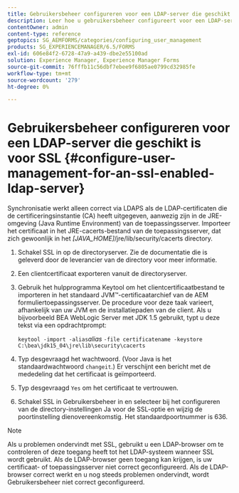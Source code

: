 ```yaml
---
title: Gebruikersbeheer configureren voor een LDAP-server die geschikt is voor SSL
description: Leer hoe u gebruikersbeheer configureert voor een LDAP-server die geschikt is voor SSL, zodat synchronisatie correct werkt via LDAPS.
contentOwner: admin
content-type: reference
geptopics: SG_AEMFORMS/categories/configuring_user_management
products: SG_EXPERIENCEMANAGER/6.5/FORMS
exl-id: 606e84f2-6728-47a9-a439-dbe2e55100ad
solution: Experience Manager, Experience Manager Forms
source-git-commit: 76fffb11c56dbf7ebee9f6805ae0799cd32985fe
workflow-type: tm+mt
source-wordcount: '279'
ht-degree: 0%

---
```


# Gebruikersbeheer configureren voor een LDAP-server die geschikt is voor SSL {#configure-user-management-for-an-ssl-enabled-ldap-server}

Synchronisatie werkt alleen correct via LDAPS als de LDAP-certificaten die de certificeringsinstantie (CA) heeft uitgegeven, aanwezig zijn in de JRE-omgeving (Java Runtime Environment) van de toepassingsserver. Importeer het certificaat in het JRE-cacerts-bestand van de toepassingsserver, dat zich gewoonlijk in het *[JAVA_HOME]*/jre/lib/security/cacerts directory.

1. Schakel SSL in op de directoryserver. Zie de documentatie die is geleverd door de leverancier van de directory voor meer informatie.
1. Een clientcertificaat exporteren vanuit de directoryserver.
1. Gebruik het hulpprogramma Keytool om het clientcertificaatbestand te importeren in het standaard JVM™-certificaatarchief van de AEM formuliertoepassingsserver. De procedure voor deze taak varieert, afhankelijk van uw JVM en de installatiepaden van de client. Als u bijvoorbeeld BEA WebLogic Server met JDK 1.5 gebruikt, typt u deze tekst via een opdrachtprompt:

   `keytool -import -alias`*alias* `-file certificatename -keystore C:\bea\jdk15_04\jre\lib\security\cacerts`

1. Typ desgevraagd het wachtwoord. (Voor Java is het standaardwachtwoord `changeit`.) Er verschijnt een bericht met de mededeling dat het certificaat is geïmporteerd.
1. Typ desgevraagd `Yes` om het certificaat te vertrouwen.
1. Schakel SSL in Gebruikersbeheer in en selecteer bij het configureren van de directory-instellingen Ja voor de SSL-optie en wijzig de poortinstelling dienovereenkomstig. Het standaardpoortnummer is 636.

>[!NOTE]
>
>Als u problemen ondervindt met SSL, gebruikt u een LDAP-browser om te controleren of deze toegang heeft tot het LDAP-systeem wanneer SSL wordt gebruikt. Als de LDAP-browser geen toegang kan krijgen, is uw certificaat- of toepassingsserver niet correct geconfigureerd. Als de LDAP-browser correct werkt en u nog steeds problemen ondervindt, wordt Gebruikersbeheer niet correct geconfigureerd.
